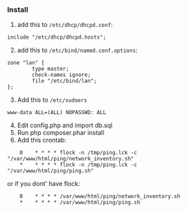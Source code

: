 ### Install
1. add this to ```/etc/dhcp/dhcpd.conf```:
```
include "/etc/dhcp/dhcpd.hosts";
```
2. add this to ```/etc/bind/named.conf.options```:
```
zone "lan" {
        type master;
        check-names ignore;
        file "/etc/bind/lan";
};
```
3. Add this to ```/etc/sudoers```
```
www-data ALL=(ALL) NOPASSWD: ALL
```
4. Edit config.php and import db.sql
5. Run php composer.phar install
6. Add this crontab:

```
    0    * * * * flock -n /tmp/ping.lck -c "/var/www/html/ping/network_inventory.sh"
    *    * * * * flock -n /tmp/ping.lck -c "/var/www/html/ping/ping.sh"
```

or if you dont' have flock:

```
    0    * * * * /var/www/html/ping/network_inventory.sh
    *    * * * * /var/www/html/ping/ping.sh
```
